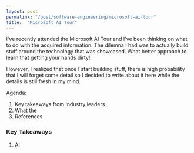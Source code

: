 ```yaml
---
layout: post
permalink: "/post/software-engineering/microsoft-ai-tour"
title:  "Microsoft AI Tour"
---
```


I've recently attended the Microsoft AI Tour and I've been thinking on what to do with the acquired information.
The dilemna I had was to actually build stuff around the technology that was showcased. What better approach to learn that getting your hands dirty!

However, I realized that once I start building stuff, there is high probability that I will forget some detail so I decided to write about it here while the details is still fresh in my mind.

Agenda:

1. Key takeaways from Industry leaders
2. What the 
3. References



### Key Takeaways 
1. AI



